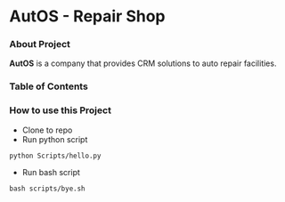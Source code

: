 # AutOS - Repair Shop

### About Project
**AutOS** is a company that provides CRM solutions to auto repair facilities.

### Table of Contents

### How to use this Project

- Clone to repo
- Run python script
```
python Scripts/hello.py
```
- Run bash script
```
bash scripts/bye.sh
```

